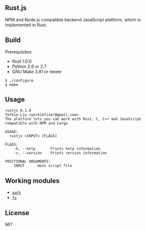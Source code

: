 
Rust.js
-------------

NPM and Node.js compatible backend JavaScript platform, which is implemented in Rust.

Build
-------------

Prerequisites:

- Rust 1.0.0
- Python 2.6 or 2.7
- GNU Make 3.81 or newer

```
$ ./configure
$ make
```

Usage
-------------

```
rustjs 0.1.0
Yorkie Liu <yorkiefixer@gmail.com>
The platform lets you can work with Rust, C, C++ and JavaScript compatible with NPM and Cargo

USAGE:
  rustjs <INPUT> [FLAGS]

FLAGS:
    -h, --help       Prints help information
    -v, --version    Prints version information

POSITIONAL ARGUMENTS:
    INPUT      main script file
```

Working modules
--------------

- [`path`](src/builtin/path.rs)
- [`fs`](src/builtin/fs.rs)


License
-------------
MIT
